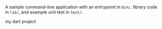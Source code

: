 A sample command-line application with an entrypoint in `bin/`, library code
in `lib/`, and example unit test in `test/`.

my dart project




















